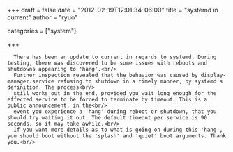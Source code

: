 
+++
draft = false
date = "2012-02-19T12:01:34-06:00"
title = "systemd in current"
author = "ryuo"

categories = ["system"]

+++

      There has been an update to current in regards to systemd. During testing, there was discovered to be some issues with reboots and shutdowns appearing to 'hang'.<br/>
      Further inspection revealed that the behavior was caused by display-manager.service refusing to shutdown in a timely manner, by systemd's definition. The process<br/>
      still works out in the end, provided you wait long enough for the effected service to be forced to terminate by timeout. This is a public announcement, in the<br/>
      event you experience a 'hang' during reboot or shutdown, that you should try waiting it out. The default timeout per service is 90 seconds, so it may take awhile.<br/>
      If you want more details as to what is going on during this 'hang', you should boot without the 'splash' and 'quiet' boot arguments. Thank you.<br/>
        
    
